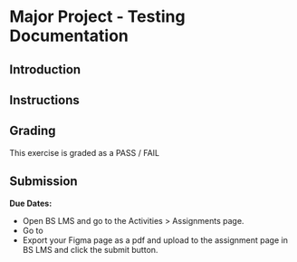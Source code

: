 # Major Project - Testing Documentation

## Introduction

## Instructions

## Grading

This exercise is graded as a PASS / FAIL

## Submission

**Due Dates:**

<!-- <Badge text="Section 010: Thursday September 14th @7:00pm" />
<Badge type="error" text="Section 020: Thursday September 14th @5:00pm" /> -->

- Open BS LMS and go to the Activities > Assignments page.
- Go to
- Export your Figma page as a pdf and upload to the assignment page in BS LMS and click the submit button.
